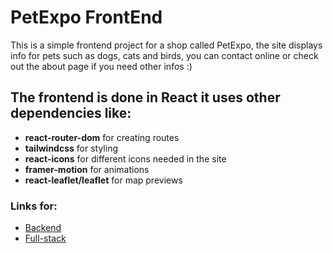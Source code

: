 # PetExpo FrontEnd

This is a simple frontend project for a shop called PetExpo, the site displays info for pets such as dogs, cats and birds, you can contact online or check out the about page if you need other infos :)

## The frontend is done in React it uses other dependencies like:

- **react-router-dom** for creating routes
- **tailwindcss** for styling
- **react-icons** for different icons needed in the site
- **framer-motion** for animations
- **react-leaflet/leaflet** for map previews

### Links for:
 * [Backend](https://github.com/v4sj4n/PetExpo/tree/backend)
 * [Full-stack](https://github.com/v4sj4n/PetExpo/tree/full-stack)

